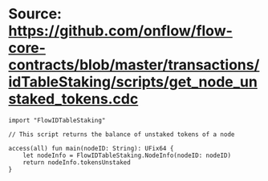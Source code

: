# Source: https://github.com/onflow/flow-core-contracts/blob/master/transactions/idTableStaking/scripts/get_node_unstaked_tokens.cdc

```
import "FlowIDTableStaking"

// This script returns the balance of unstaked tokens of a node

access(all) fun main(nodeID: String): UFix64 {
    let nodeInfo = FlowIDTableStaking.NodeInfo(nodeID: nodeID)
    return nodeInfo.tokensUnstaked
}
```